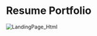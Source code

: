# Resume Portfolio

![LandingPage_Html](https://user-images.githubusercontent.com/114981861/232940073-723fb0a2-deff-4b8e-8f47-22c617e66c69.png)
